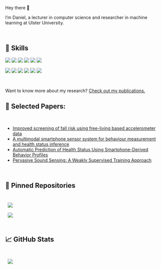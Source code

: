 Hey there 👋

I’m Daniel, a lecturer in computer science and researcher in machine learning at Ulster University.

<br>

## 💼 Skills

![](https://img.shields.io/badge/Code-Python-informational?style=flat&logo=python&logoColor=white&color=016FB9)
![](https://img.shields.io/badge/Code-CSharp-informational?style=flat&logo=c-sharp&logoColor=white&color=016FB9)
![](https://img.shields.io/badge/Code-.NET-informational?style=flat&logo=.net&logoColor=white&color=016FB9)
![](https://img.shields.io/badge/Code-Java-informational?style=flat&logo=Java&logoColor=white&color=016FB9)
![](https://img.shields.io/badge/Code-C++-informational?style=flat&logo=C++&logoColor=white&color=016FB9)
![](https://img.shields.io/badge/Code-Bash-informational?style=flat&logo=GNU-Bash&logoColor=white&color=016FB9)

![](https://img.shields.io/badge/Tools-Pandas-informational?style=flat&logo=Pandas&logoColor=white&color=4AB197)
![](https://img.shields.io/badge/Tools-SciKitLearn-informational?style=flat&logo=scikit-learn&logoColor=white&color=4AB197)
![](https://img.shields.io/badge/Tools-SciPy-informational?style=flat&logo=scipy&logoColor=white&color=4AB197)
![](https://img.shields.io/badge/Tools-TensorFlow-informational?style=flat&logo=TensorFlow&logoColor=white&color=4AB197)
![](https://img.shields.io/badge/Tools-Keras-informational?style=flat&logo=Keras&logoColor=white&color=4AB197)
![](https://img.shields.io/badge/Tools-PySpark-informational?style=flat&logo=Apache-Spark&logoColor=white&color=4AB197)




<br>

Want to know more about my research? [Check out my publications.](https://scholar.google.com/citations?user=Tl_WqcIAAAAJ&hl=en)

## 📝 Selected Papers:

<br>

<!-- BLOG-POST-LIST:START -->
- [Improved screening of fall risk using free-living based accelerometer data](https://doi.org/10.1016/j.jbi.2022.104116)
- [A multimodal smartphone sensor system for behaviour measurement and health status inference](https://doi.org/10.1016/j.inffus.2019.06.008)
- [Automatic Prediction of Health Status Using Smartphone-Derived Behavior Profiles](https://doi.org/10.1109/JBHI.2017.2649602)
- [Pervasive Sound Sensing: A Weakly Supervised Training Approach](https://doi.org/10.1109/TCYB.2015.2396291)
<!-- BLOG-POST-LIST:END -->

<br>

## 📌 Pinned Repositories

<br>

<a href="https://github.com/dnlkelly1/Health-U">
  <img align="center" style="margin:0.5rem" src="https://github-readme-stats.vercel.app/api/pin/?username=dnlkelly1&repo=Health-U&title_color=ffffff&text_color=c9cacc&icon_color=4AB197&bg_color=1A2B34" />
</a>

<br>

<a href="https://github.com/dnlkelly1/HealthPredict">
  <img align="center" style="margin:0.5rem" src="https://github-readme-stats.vercel.app/api/pin/?username=dnlkelly1&repo=HealthPredict&title_color=ffffff&text_color=c9cacc&icon_color=4AB197&bg_color=1A2B34" />
</a>



<br>
<br>

## &#x1f4c8; GitHub Stats

<br>

<a href="https://github.com/dnlkelly1">
  <img align="center" style="margin:0.5rem" src="https://github-readme-stats.vercel.app/api/top-langs/?username=dnlkelly1&hide=html,css&title_color=ffffff&text_color=c9cacc&icon_color=4AB197&bg_color=1A2B34" />
</a>




